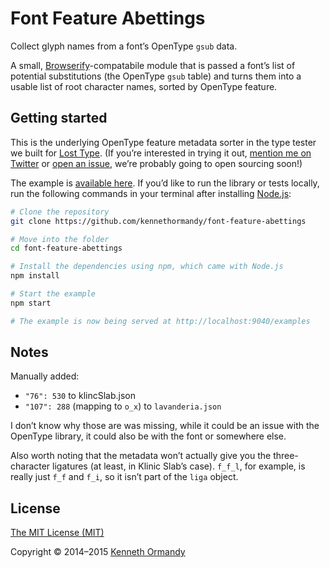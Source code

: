 <!--
[![Header image, 728px wide, @2x for hi-dpi devices.](preview.png)](https://github.com/kennethormandy/font-feature-abettings)

***
-->

# Font Feature Abettings

Collect glyph names from a font’s OpenType `gsub` data.

A small, [Browserify](https://github.com/substack/node-browserify)-compatabile module that is passed a font’s list of potential substitutions (the OpenType `gsub` table) and turns them into a usable list of root character names, sorted by OpenType feature.

## Getting started

This is the underlying OpenType feature metadata sorter in the type tester we built for [Lost Type](http://twitter.com/losttypecoop). (If you’re interested in trying it out, [mention me on Twitter](https://twitter.com/kennethormandy) or [open an issue](https://github.com/kennethormandy/font-feature-abettings), we’re probably going to open sourcing soon!)

The example is [available here](https://font-feature-abettings.surge.sh). If you’d like to run the library or tests locally, run the following commands in your terminal after installing [Node.js](https://nodejs.org):

```sh
# Clone the repository
git clone https://github.com/kennethormandy/font-feature-abettings

# Move into the folder
cd font-feature-abettings

# Install the dependencies using npm, which came with Node.js
npm install

# Start the example
npm start

# The example is now being served at http://localhost:9040/examples
```

## Notes

Manually added:

- `"76": 530` to klincSlab.json
- `"107": 288` (mapping to `o_x`) to `lavanderia.json`

I don’t know why those are was missing, while it could be an issue with the OpenType library, it could also be with the font or somewhere else.

Also worth noting that the metadata won’t actually give you the three-character ligatures (at least, in Klinic Slab’s case). `f_f_l`, for example, is really just `f_f` and `f_i`, so it isn’t part of the `liga` object.

## License

[The MIT License (MIT)](LICENSE.md)

Copyright © 2014–2015 [Kenneth Ormandy](http://kennethormandy.com)
